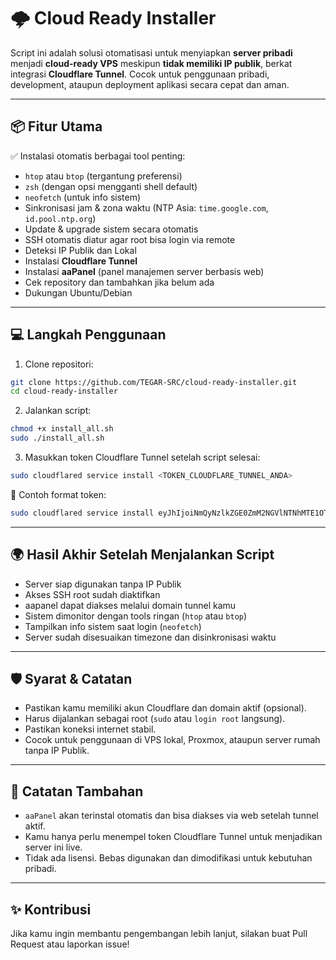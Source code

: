 # 🌩️ Cloud Ready Installer

Script ini adalah solusi otomatisasi untuk menyiapkan **server pribadi** menjadi **cloud-ready VPS** meskipun **tidak memiliki IP publik**, berkat integrasi **Cloudflare Tunnel**. Cocok untuk penggunaan pribadi, development, ataupun deployment aplikasi secara cepat dan aman.

---

## 📦 Fitur Utama

✅ Instalasi otomatis berbagai tool penting:

* `htop` atau `btop` (tergantung preferensi)
* `zsh` (dengan opsi mengganti shell default)
* `neofetch` (untuk info sistem)
* Sinkronisasi jam & zona waktu (NTP Asia: `time.google.com`, `id.pool.ntp.org`)
* Update & upgrade sistem secara otomatis
* SSH otomatis diatur agar root bisa login via remote
* Deteksi IP Publik dan Lokal
* Instalasi **Cloudflare Tunnel**
* Instalasi **aaPanel** (panel manajemen server berbasis web)
* Cek repository dan tambahkan jika belum ada
* Dukungan Ubuntu/Debian

---

## 💻 Langkah Penggunaan

1. Clone repositori:

```bash
git clone https://github.com/TEGAR-SRC/cloud-ready-installer.git
cd cloud-ready-installer
```

2. Jalankan script:

```bash
chmod +x install_all.sh
sudo ./install_all.sh
```

3. Masukkan token Cloudflare Tunnel setelah script selesai:

```bash
sudo cloudflared service install <TOKEN_CLOUDFLARE_TUNNEL_ANDA>
```

🔑 Contoh format token:

```bash
sudo cloudflared service install eyJhIjoiNmQyNzlkZGE0ZmM2NGVlNTNhMTE1OTNmNDU4NDY3YWMiLCJ0IjoiNjY2NGQwYTEtN2YyNy00YjIyLWI1MjgtZjUyNGVjZTQ3NjJjIiwicyI6Ik5XUmhOMlk0TVdZdE5qazVOeTAwTWpSbExXSTRNR1l0Tm1Zd1pERXlZVFkyxxxxxxxxxxxxx
```

---

## 🌍 Hasil Akhir Setelah Menjalankan Script

* Server siap digunakan tanpa IP Publik
* Akses SSH root sudah diaktifkan
* aapanel dapat diakses melalui domain tunnel kamu
* Sistem dimonitor dengan tools ringan (`htop` atau `btop`)
* Tampilkan info sistem saat login (`neofetch`)
* Server sudah disesuaikan timezone dan disinkronisasi waktu

---

## 🛡️ Syarat & Catatan

* Pastikan kamu memiliki akun Cloudflare dan domain aktif (opsional).
* Harus dijalankan sebagai root (`sudo` atau `login root` langsung).
* Pastikan koneksi internet stabil.
* Cocok untuk penggunaan di VPS lokal, Proxmox, ataupun server rumah tanpa IP Publik.

---

## 📌 Catatan Tambahan

* `aaPanel` akan terinstal otomatis dan bisa diakses via web setelah tunnel aktif.
* Kamu hanya perlu menempel token Cloudflare Tunnel untuk menjadikan server ini live.
* Tidak ada lisensi. Bebas digunakan dan dimodifikasi untuk kebutuhan pribadi.

---

## ✨ Kontribusi

Jika kamu ingin membantu pengembangan lebih lanjut, silakan buat Pull Request atau laporkan issue!
